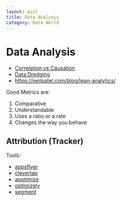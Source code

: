 ```yaml
---
layout: gist
title: Data Analysis
category: Data World
---
```


# Data Analysis


- [Correlation vs Causation](https://www.youtube.com/watch?v=VMUQSMFGBDo)
- [Data Dredging](https://en.wikipedia.org/wiki/Data_dredging)
- <https://neilpatel.com/blog/lean-analytics/>


Good Metrics are:
1. Comparative
2. Understandable
3. Uses a ratio or a rate
4. Changes the way you behave

## Attribution (Tracker)

Tools:
- [appsflyer](https://www.appsflyer.com/)
- [clevertap](https://clevertap.com/)
- [apptimize](https://apptimize.com/)
- [optimizely](https://www.optimizely.com/)
- [segment](https://segment.com/)